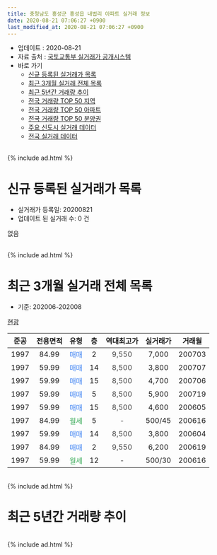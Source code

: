 ```yaml
---
title: 충청남도 홍성군 홍성읍 내법리 아파트 실거래 정보
date: 2020-08-21 07:06:27 +0900
last_modified_at: 2020-08-21 07:06:27 +0900
---
```


* 업데이트 : 2020-08-21
* 자료 출처 : [국토교통부 실거래가 공개시스템](http://rt.molit.go.kr)
* 바로 가기
    * [신규 등록된 실거래가 목록](#신규-등록된-실거래가-목록)
    * [최근 3개월 실거래 전체 목록](#최근-3개월-실거래-전체-목록)
    * [최근 5년간 거래량 추이](#최근-5년간-거래량-추이)
    * [전국 거래량 TOP 50 지역](https://inasie.github.io/apt-trade-info/최근-3개월-전국에서-가장-거래가-많이-발생한-지역)
    * [전국 거래량 TOP 50 아파트](https://inasie.github.io/apt-trade-info/최근-3개월-전국에서-가장-거래가-많이-발생한-아파트)
    * [전국 거래량 TOP 50 분양권](https://inasie.github.io/apt-trade-info/최근-3개월-전국에서-가장-거래가-많이-발생한-분양권)
    * [주요 신도시 실거래 데이터](https://inasie.github.io/apt-trade-info/주요-신도시)
    * [전국 실거래 데이터](https://inasie.github.io/apt-trade-info/전국)
<br>
{% include ad.html %}
<br>

# 신규 등록된 실거래가 목록
* 실거래가 등록일: 20200821
* 업데이트 된 실거래 수: 0 건

없음

<br>
{% include ad.html %}
<br>

# 최근 3개월 실거래 전체 목록
* 기준: 202006-202008


[현광](https://search.naver.com/search.naver?query=%EC%B6%A9%EC%B2%AD%EB%82%A8%EB%8F%84+%ED%99%8D%EC%84%B1%EA%B5%B0+%ED%99%8D%EC%84%B1%EC%9D%8D+%EB%82%B4%EB%B2%95%EB%A6%AC+%ED%98%84%EA%B4%91)

|준공|전용면적|유형|층|역대최고가|실거래가|거래월|
|:---:|:---:|:---:|:---:|:---:|:---:|:---:|
|1997|84.99|<span style="color:#4285f3">매매</span>|2|<span style="color:#444444">9,550</span>|7,000|200703|
|1997|59.99|<span style="color:#4285f3">매매</span>|14|<span style="color:#444444">8,500</span>|3,800|200707|
|1997|59.99|<span style="color:#4285f3">매매</span>|15|<span style="color:#444444">8,500</span>|4,700|200706|
|1997|59.99|<span style="color:#4285f3">매매</span>|5|<span style="color:#444444">8,500</span>|5,900|200719|
|1997|59.99|<span style="color:#4285f3">매매</span>|15|<span style="color:#444444">8,500</span>|4,600|200605|
|1997|84.99|<span style="color:#34a853">월세</span>|5|<span style="color:#444444">-</span>|500/45|200616|
|1997|59.99|<span style="color:#4285f3">매매</span>|14|<span style="color:#444444">8,500</span>|3,800|200604|
|1997|84.99|<span style="color:#4285f3">매매</span>|2|<span style="color:#444444">9,550</span>|6,200|200619|
|1997|59.99|<span style="color:#34a853">월세</span>|12|<span style="color:#444444">-</span>|500/30|200616|


<br>
{% include ad.html %}
<br>

# 최근 5년간 거래량 추이


<div style="width:100%;">
    <canvas id="deal_progress" height="200"></canvas>
</div>

<script>
new Chart(document.getElementById("deal_progress"), {
    type: 'line',
    data: {
        labels: ['201508','201509','201510','201511','201512','201601','201602','201603','201604','201605','201606','201607','201608','201609','201610','201611','201612','201701','201702','201703','201704','201705','201706','201707','201708','201709','201710','201711','201712','201801','201802','201803','201804','201805','201806','201807','201808','201809','201810','201811','201812','201901','201902','201903','201904','201905','201906','201907','201908','201909','201910','201911','201912','202001','202002','202003','202004','202005','202006','202007','202008'],
        datasets: [{
            label: '매매',
            pointRadius: 1,
            data: [2, 2, 1, 2, 5, 0, 3, 4, 1, 0, 0, 1, 1, 1, 3, 0, 0, 2, 2, 4, 2, 4, 3, 1, 5, 1, 3, 1, 2, 5, 5, 2, 0, 3, 1, 3, 4, 0, 0, 1, 1, 3, 0, 1, 2, 2, 1, 4, 2, 4, 1, 2, 2, 1, 1, 1, 0, 1, 3, 4, 0],
            borderColor: "rgba(255, 201, 14, 1)",
            backgroundColor: "rgba(255, 201, 14, 0.5)",
            fill: false,
            lineTension: 0
        },{
            label: '전월세',
            pointRadius: 1,
            data: [1, 3, 2, 1, 1, 5, 0, 1, 1, 1, 0, 1, 4, 1, 0, 0, 1, 2, 2, 2, 2, 0, 3, 1, 2, 4, 6, 4, 0, 0, 1, 0, 0, 1, 2, 3, 0, 3, 1, 1, 1, 2, 0, 2, 1, 1, 1, 0, 4, 2, 1, 1, 2, 3, 1, 2, 0, 1, 2, 0, 0],
            borderColor: "rgba(0, 141, 185, 1)",
            backgroundColor: "rgba(0, 141, 185, 0.5)",
            fill: false,
            lineTension: 0
        }
        ]
    },
    options: {
        responsive: true,
        title: {
            display: false
        },
        tooltips: {
            mode: 'index',
            intersect: false
        },
        hover: {
            mode: 'nearest',
            intersect: true
        },
        scales: {
            xAxes: [{
                display: true,
                scaleLabel: {
                    display: true,
                    labelString: '년/월'
                }
            }],
            yAxes: [{
                display: true,
                ticks: {
                    suggestedMin: 0,
                },
                scaleLabel: {
                    display: true,
                    labelString: '실거래 수'
                }
            }]
        }
    }
});

</script>


<br>
{% include ad.html %}
<br>

